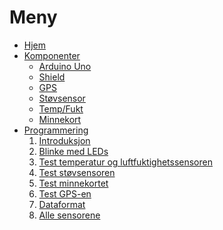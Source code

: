 # Meny
- [Hjem][hjem]
- [Komponenter][komponenter]
  * [Arduino Uno][arduino]
  * [Shield][shield]
  * [GPS][gps]
  * [Støvsensor][stov]
  * [Temp/Fukt][tempfukt]
  * [Minnekort][minnekort]
- [Programmering][programmering]
  1. [Introduksjon][intro]
  2. [Blinke med LEDs][led]
  3. [Test temperatur og luftfuktighetssensoren][dht]
  4. [Test støvsensoren][pm]
  4. [Test minnekortet][memory-card]
  6. [Test GPS-en][gps-code]
  7. [Dataformat][data-format]
  8. [Alle sensorene][all-sensors]

[hjem]: https://github.com/fjukstad/uit-luft-arduino/wiki/home
[komponenter]: https://github.com/fjukstad/uit-luft-arduino/wiki/Komponenter
[programmering]: https://github.com/fjukstad/uit-luft-arduino/wiki/Programmering
[arduino]: https://github.com/fjukstad/uit-luft-arduino/wiki/Arduino-Uno
[shield]: https://github.com/fjukstad/uit-luft-arduino/wiki/shield
[gps]: https://github.com/fjukstad/uit-luft-arduino/wiki/gps
[stov]: https://github.com/fjukstad/uit-luft-arduino/wiki/SDS011-Luftkvalitetssensor
[tempfukt]: https://github.com/fjukstad/uit-luft-arduino/wiki/DHT22-Digital-Fukt-og-Temperatur-Sensor
[minnekort]: https://github.com/fjukstad/uit-luft-arduino/wiki/Minnekort
[intro]: https://github.com/fjukstad/uit-luft-arduino/wiki/Introduksjon
[led]: https://github.com/fjukstad/uit-luft-arduino/wiki/airbit-led-test
[gps-code]: https://github.com/fjukstad/uit-luft-arduino/wiki/airbit-gps-test
[pm]: https://github.com/fjukstad/uit-luft-arduino/wiki/airbit-pm-test
[dht]: https://github.com/fjukstad/uit-luft-arduino/wiki/airbit-dht-test
[memory-card]: https://github.com/fjukstad/uit-luft-arduino/wiki/airbit-memory-card-test
[data-format]: https://github.com/fjukstad/uit-luft-arduino/wiki/data-format
[all-sensors]: https://github.com/fjukstad/uit-luft-arduino/wiki/airbit-all-sensors
